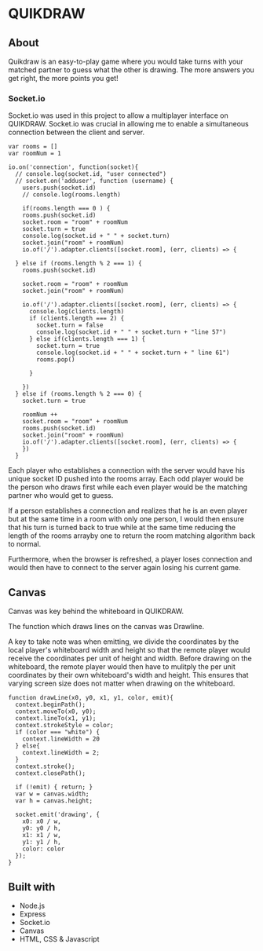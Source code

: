 # QUIKDRAW



## About

Quikdraw is an easy-to-play game where you would take turns with your matched partner to guess what the other is drawing. The more answers you get right, the more points you get!

### Socket.io

Socket.io was used in this project to allow a multiplayer interface on QUIKDRAW. Socket.io was crucial in allowing me to enable a simultaneous connection between the client and server.


```
var rooms = []
var roomNum = 1

io.on('connection', function(socket){
  // console.log(socket.id, "user connected")
  // socket.on('adduser', function (username) {
    users.push(socket.id)
    // console.log(rooms.length)

    if(rooms.length === 0 ) {
    rooms.push(socket.id)
    socket.room = "room" + roomNum
    socket.turn = true
    console.log(socket.id + " " + socket.turn)
    socket.join("room" + roomNum)
    io.of('/').adapter.clients([socket.room], (err, clients) => {

  } else if (rooms.length % 2 === 1) {
    rooms.push(socket.id)

    socket.room = "room" + roomNum
    socket.join("room" + roomNum)

    io.of('/').adapter.clients([socket.room], (err, clients) => {
      console.log(clients.length)
      if (clients.length === 2) {
        socket.turn = false
        console.log(socket.id + " " + socket.turn + "line 57")
      } else if(clients.length === 1) {
        socket.turn = true
        console.log(socket.id + " " + socket.turn + " line 61")
        rooms.pop()

      }

    })
  } else if (rooms.length % 2 === 0) {
    socket.turn = true

    roomNum ++
    socket.room = "room" + roomNum
    rooms.push(socket.id)
    socket.join("room" + roomNum)
    io.of('/').adapter.clients([socket.room], (err, clients) => {
    })
  }
```

Each player who establishes a connection with the server would have his unique socket ID pushed into the rooms array. Each odd player would be the person who draws first while each even player would be the matching partner who would get to guess.

If a person establishes a connection and realizes that he is an even player but at the same time in a room with only one person, I would then ensure that his turn is turned back to true while at the same time reducing the length of the rooms arrayby one to return the room matching algorithm back to normal.

Furthermore, when the browser is refreshed, a player loses connection and would then have to connect to the server again losing his current game.


## Canvas

Canvas was key behind the whiteboard in QUIKDRAW.

The function which draws lines on the canvas was Drawline.

A key to take note was when emitting, we divide the coordinates by the local player's whiteboard width and height so that the remote player would receive the coordinates per unit of height and width. Before drawing on the whiteboard, the remote player would then have to mulitply the per unit coordinates by their own whiteboard's width and height. This ensures that varying screen size does not matter when drawing on the whiteboard.


```
function drawLine(x0, y0, x1, y1, color, emit){
  context.beginPath();
  context.moveTo(x0, y0);
  context.lineTo(x1, y1);
  context.strokeStyle = color;
  if (color === "white") {
    context.lineWidth = 20
  } else{
    context.lineWidth = 2;
  }
  context.stroke();
  context.closePath();

  if (!emit) { return; }
  var w = canvas.width;
  var h = canvas.height;

  socket.emit('drawing', {
    x0: x0 / w,
    y0: y0 / h,
    x1: x1 / w,
    y1: y1 / h,
    color: color
  });
}
```

## Built with

* Node.js
* Express
* Socket.io
* Canvas
* HTML, CSS & Javascript

